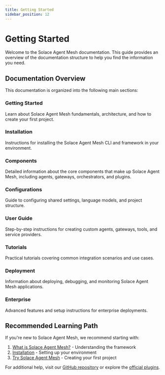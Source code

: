 ```yaml
---
title: Getting Started
sidebar_position: 12
---
```


# Getting Started

Welcome to the Solace Agent Mesh documentation. This guide provides an overview of the documentation structure to help you find the information you need.

## Documentation Overview

This documentation is organized into the following main sections:

### Getting Started
Learn about Solace Agent Mesh fundamentals, architecture, and how to create your first project.

### Installation
Instructions for installing the Solace Agent Mesh CLI and framework in your environment.

### Components
Detailed information about the core components that make up Solace Agent Mesh, including agents, gateways, orchestrators, and plugins.

### Configurations
Guide to configuring shared settings, language models, and project structure.

### User Guide
Step-by-step instructions for creating custom agents, gateways, tools, and service providers.

### Tutorials
Practical tutorials covering common integration scenarios and use cases.

### Deployment
Information about deploying, debugging, and monitoring Solace Agent Mesh applications.

### Enterprise
Advanced features and setup instructions for enterprise deployments.

## Recommended Learning Path

If you're new to Solace Agent Mesh, we recommend starting with:

1. [What is Solace Agent Mesh?](./what-is-sam.md) - Understanding the framework
2. [Installation](../installing-and-configuring/installation.md) - Setting up your environment
3. [Try Solace Agent Mesh](./try-sam.md) - Creating your first project

For additional help, visit our [GitHub repository](https://github.com/SolaceLabs/solace-agent-mesh) or explore the [official plugins](https://github.com/SolaceLabs/solace-agent-mesh-core-plugins).